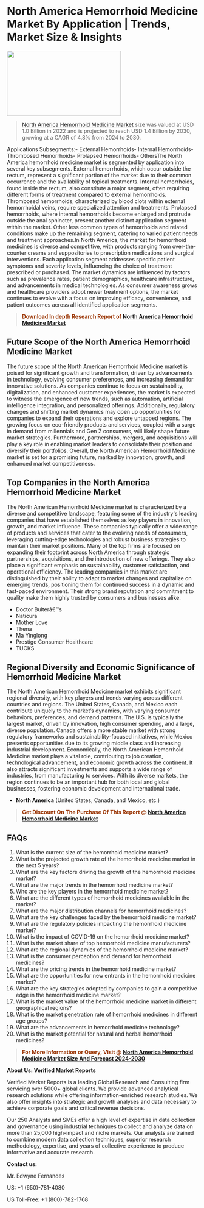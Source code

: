 <p><h1>North America Hemorrhoid Medicine Market By Application | Trends, Market Size & Insights</h1><p><img class="aligncenter size-medium wp-image-105565" src="https://ffe5etoiles.com/wp-content/uploads/2025/01/MST7-300x171.png" alt="" width="300" height="171" /></p><blockquote><p><a href="https://www.verifiedmarketreports.com/download-sample/?rid=519196&utm_source=Github-NA&utm_medium=358" target="_blank">North America Hemorrhoid Medicine Market</a> size was valued at USD 1.0 Billion in 2022 and is projected to reach USD 1.4 Billion by 2030, growing at a CAGR of 4.8% from 2024 to 2030.</p></blockquote>Applications Subsegments:- External Hemorrhoids- Internal Hemorrhoids- Thrombosed Hemorrhoids- Prolapsed Hemorrhoids- OthersThe North America hemorrhoid medicine market is segmented by application into several key subsegments. External hemorrhoids, which occur outside the rectum, represent a significant portion of the market due to their common occurrence and the availability of topical treatments. Internal hemorrhoids, found inside the rectum, also constitute a major segment, often requiring different forms of treatment compared to external hemorrhoids. Thrombosed hemorrhoids, characterized by blood clots within external hemorrhoidal veins, require specialized attention and treatments. Prolapsed hemorrhoids, where internal hemorrhoids become enlarged and protrude outside the anal sphincter, present another distinct application segment within the market. Other less common types of hemorrhoids and related conditions make up the remaining segment, catering to varied patient needs and treatment approaches.In North America, the market for hemorrhoid medicines is diverse and competitive, with products ranging from over-the-counter creams and suppositories to prescription medications and surgical interventions. Each application segment addresses specific patient symptoms and severity levels, influencing the choice of treatment prescribed or purchased. The market dynamics are influenced by factors such as prevalence rates, patient demographics, healthcare infrastructure, and advancements in medical technologies. As consumer awareness grows and healthcare providers adopt newer treatment options, the market continues to evolve with a focus on improving efficacy, convenience, and patient outcomes across all identified application segments.</p><blockquote><p><span style="color: #993300;"><strong>Download In depth Research Report of <a href="https://www.verifiedmarketreports.com/download-sample/?rid=519196&utm_source=Github-NA&utm_medium=358">North America Hemorrhoid Medicine Market</a></strong></span></p></blockquote><h2>Future Scope of the North America Hemorrhoid Medicine Market</h2><p>The future scope of the North American Hemorrhoid Medicine market is poised for significant growth and transformation, driven by advancements in technology, evolving consumer preferences, and increasing demand for innovative solutions. As companies continue to focus on sustainability, digitalization, and enhanced customer experiences, the market is expected to witness the emergence of new trends, such as automation, artificial intelligence integration, and personalized offerings. Additionally, regulatory changes and shifting market dynamics may open up opportunities for companies to expand their operations and explore untapped regions. The growing focus on eco-friendly products and services, coupled with a surge in demand from millennials and Gen Z consumers, will likely shape future market strategies. Furthermore, partnerships, mergers, and acquisitions will play a key role in enabling market leaders to consolidate their position and diversify their portfolios. Overall, the North American Hemorrhoid Medicine market is set for a promising future, marked by innovation, growth, and enhanced market competitiveness.</p><h2>Top Companies in the North America Hemorrhoid Medicine Market</h2><p>The North American Hemorrhoid Medicine market is characterized by a diverse and competitive landscape, featuring some of the industry's leading companies that have established themselves as key players in innovation, growth, and market influence. These companies typically offer a wide range of products and services that cater to the evolving needs of consumers, leveraging cutting-edge technologies and robust business strategies to maintain their market positions. Many of the top firms are focused on expanding their footprint across North America through strategic partnerships, acquisitions, and the introduction of new offerings. They also place a significant emphasis on sustainability, customer satisfaction, and operational efficiency. The leading companies in this market are distinguished by their ability to adapt to market changes and capitalize on emerging trends, positioning them for continued success in a dynamic and fast-paced environment. Their strong brand reputation and commitment to quality make them highly trusted by consumers and businesses alike.</p><p><ul><li>Doctor Bulterâ€™s </li><li> Naticura </li><li> Mother Love </li><li> Thena </li><li> Ma Yinglong </li><li> Prestige Consumer Healthcare </li><li> TUCKS</li></ul></p><h2>Regional Diversity and Economic Significance of Hemorrhoid Medicine Market</h2><p>The North American Hemorrhoid Medicine market exhibits significant regional diversity, with key players and trends varying across different countries and regions. The United States, Canada, and Mexico each contribute uniquely to the market’s dynamics, with varying consumer behaviors, preferences, and demand patterns. The U.S. is typically the largest market, driven by innovation, high consumer spending, and a large, diverse population. Canada offers a more stable market with strong regulatory frameworks and sustainability-focused initiatives, while Mexico presents opportunities due to its growing middle class and increasing industrial development. Economically, the North American Hemorrhoid Medicine market plays a vital role, contributing to job creation, technological advancement, and economic growth across the continent. It also attracts significant investments and supports a wide range of industries, from manufacturing to services. With its diverse markets, the region continues to be an important hub for both local and global businesses, fostering economic development and international trade.</p><ul> <li><strong>North America</strong> (United States, Canada, and Mexico, etc.)</li></ul><blockquote><p><span style="color: #993300;"><strong>Get Discount On The Purchase Of This Report @ <a href="https://www.verifiedmarketreports.com/ask-for-discount/?rid=519196&utm_source=Github-NA&utm_medium=358">North America Hemorrhoid Medicine Market</a></strong></span></p></blockquote><h2>FAQs</h2><p><ol> <li> What is the current size of the hemorrhoid medicine market?</div><div> </li> <li> What is the projected growth rate of the hemorrhoid medicine market in the next 5 years?</div><div> </li> <li> What are the key factors driving the growth of the hemorrhoid medicine market?</div><div> </li> <li> What are the major trends in the hemorrhoid medicine market?</div><div> </li> <li> Who are the key players in the hemorrhoid medicine market?</div><div> </li> <li> What are the different types of hemorrhoid medicines available in the market?</div><div> </li> <li> What are the major distribution channels for hemorrhoid medicines?</div><div> </li> <li> What are the key challenges faced by the hemorrhoid medicine market?</div><div> </li> <li> What are the regulatory policies impacting the hemorrhoid medicine market?</div><div> </li> <li> What is the impact of COVID-19 on the hemorrhoid medicine market?</div><div> </li> <li> What is the market share of top hemorrhoid medicine manufacturers?</div><div> </li> <li> What are the regional dynamics of the hemorrhoid medicine market?</div><div> </li> <li> What is the consumer perception and demand for hemorrhoid medicines?</div><div> </li> <li> What are the pricing trends in the hemorrhoid medicine market?</div><div> </li> <li> What are the opportunities for new entrants in the hemorrhoid medicine market?</div><div> </li> <li> What are the key strategies adopted by companies to gain a competitive edge in the hemorrhoid medicine market?</div><div> </li> <li> What is the market value of the hemorrhoid medicine market in different geographical regions?</div><div> </li> <li> What is the market penetration rate of hemorrhoid medicines in different age groups?</div><div> </li> <li> What are the advancements in hemorrhoid medicine technology?</div><div> </li> <li> What is the market potential for natural and herbal hemorrhoid medicines?</div><div> </li></ol></p><blockquote><p><span style="color: #993300;"><strong>For More Information or Query, Visit @ <a href="https://www.verifiedmarketreports.com/product/hemorrhoid-medicine-market/">North America Hemorrhoid Medicine Market Size And Forecast 2024-2030</a></strong></span></p></blockquote><p><strong>About Us: Verified Market Reports</strong></p><p>Verified Market Reports is a leading Global Research and Consulting firm servicing over 5000+ global clients. We provide advanced analytical research solutions while offering information-enriched research studies. We also offer insights into strategic and growth analyses and data necessary to achieve corporate goals and critical revenue decisions.</p><p>Our 250 Analysts and SMEs offer a high level of expertise in data collection and governance using industrial techniques to collect and analyze data on more than 25,000 high-impact and niche markets. Our analysts are trained to combine modern data collection techniques, superior research methodology, expertise, and years of collective experience to produce informative and accurate research.</p><p><strong>Contact us:</strong></p><p>Mr. Edwyne Fernandes</p><p>US: +1 (650)-781-4080</p><p>US Toll-Free: +1 (800)-782-1768</p>

